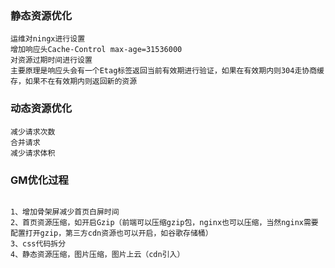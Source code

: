 ### 静态资源优化
```
运维对ningx进行设置
增加响应头Cache-Control max-age=31536000
对资源过期时间进行设置 
主要原理是响应头会有一个Etag标签返回当前有效期进行验证，如果在有效期内则304走协商缓存，如果不在有效期内则返回新的资源
```
### 动态资源优化
```
减少请求次数
合并请求
减少请求体积
```

### GM优化过程
```

1、增加骨架屏减少首页白屏时间
2、首页资源压缩，如开启Gzip（前端可以压缩gzip包，nginx也可以压缩，当然nginx需要配置打开gzip，第三方cdn资源也可以开启，如谷歌存储桶）
3、css代码拆分
4、静态资源压缩，图片压缩，图片上云（cdn引入）
```

